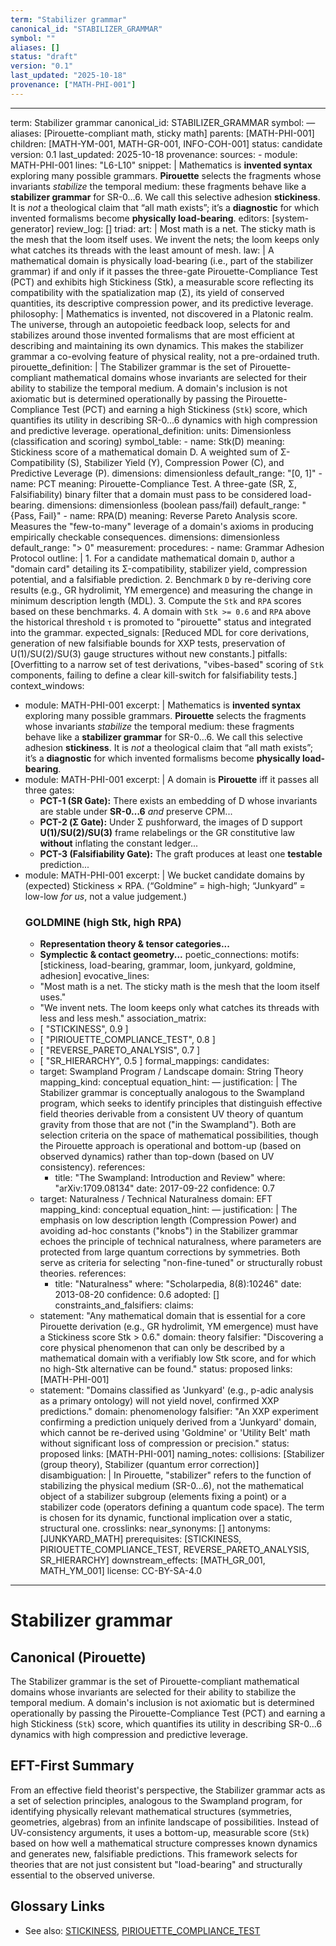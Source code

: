 ```yaml
---
term: "Stabilizer grammar"
canonical_id: "STABILIZER_GRAMMAR"
symbol: ""
aliases: []
status: "draft"
version: "0.1"
last_updated: "2025-10-18"
provenance: ["MATH-PHI-001"]
---
```


---
term: Stabilizer grammar
canonical_id: STABILIZER_GRAMMAR
symbol: —
aliases: [Pirouette-compliant math, sticky math]
parents: [MATH-PHI-001]
children: [MATH-YM-001, MATH-GR-001, INFO-COH-001]
status: candidate
version: 0.1
last_updated: 2025-10-18
provenance:
  sources:
    - module: MATH-PHI-001
      lines: "L6-L10"
      snippet: |
        Mathematics is **invented syntax** exploring many possible grammars.
        **Pirouette** selects the fragments whose invariants *stabilize* the temporal medium: these fragments behave like a **stabilizer grammar** for SR-0…6.
        We call this selective adhesion **stickiness**. It is *not* a theological claim that “all math exists”; it’s a **diagnostic** for which invented formalisms become **physically load-bearing**.
  editors: [system-generator]
  review_log: []
triad:
  art: |
    Most math is a net. The sticky math is the mesh that the loom itself uses. We invent the nets; the loom keeps only what catches its threads with the least amount of mesh.
  law: |
    A mathematical domain is physically load-bearing (i.e., part of the stabilizer grammar) if and only if it passes the three-gate Pirouette-Compliance Test (PCT) and exhibits high Stickiness (Stk), a measurable score reflecting its compatibility with the spatialization map (Σ), its yield of conserved quantities, its descriptive compression power, and its predictive leverage.
  philosophy: |
    Mathematics is invented, not discovered in a Platonic realm. The universe, through an autopoietic feedback loop, selects for and stabilizes around those invented formalisms that are most efficient at describing and maintaining its own dynamics. This makes the stabilizer grammar a co-evolving feature of physical reality, not a pre-ordained truth.
pirouette_definition: |
  The Stabilizer grammar is the set of Pirouette-compliant mathematical domains whose invariants are selected for their ability to stabilize the temporal medium. A domain's inclusion is not axiomatic but is determined operationally by passing the Pirouette-Compliance Test (PCT) and earning a high Stickiness (`Stk`) score, which quantifies its utility in describing SR-0...6 dynamics with high compression and predictive leverage.
operational_definition:
  units: Dimensionless (classification and scoring)
  symbol_table:
    - name: Stk(D)
      meaning: Stickiness score of a mathematical domain D. A weighted sum of Σ-Compatibility (S), Stabilizer Yield (Y), Compression Power (C), and Predictive Leverage (P).
      dimensions: dimensionless
      default_range: "[0, 1]"
    - name: PCT
      meaning: Pirouette-Compliance Test. A three-gate (SR, Σ, Falsifiability) binary filter that a domain must pass to be considered load-bearing.
      dimensions: dimensionless (boolean pass/fail)
      default_range: "{Pass, Fail}"
    - name: RPA(D)
      meaning: Reverse Pareto Analysis score. Measures the "few-to-many" leverage of a domain's axioms in producing empirically checkable consequences.
      dimensions: dimensionless
      default_range: "> 0"
  measurement:
    procedures:
      - name: Grammar Adhesion Protocol
        outline: |
          1. For a candidate mathematical domain `D`, author a "domain card" detailing its Σ-compatibility, stabilizer yield, compression potential, and a falsifiable prediction.
          2. Benchmark `D` by re-deriving core results (e.g., GR hydrolimit, YM emergence) and measuring the change in minimum description length (MDL).
          3. Compute the `Stk` and `RPA` scores based on these benchmarks.
          4. A domain with `Stk >= 0.6` and `RPA` above the historical threshold `τ` is promoted to "pirouette" status and integrated into the grammar.
        expected_signals: [Reduced MDL for core derivations, generation of new falsifiable bounds for XXP tests, preservation of U(1)/SU(2)/SU(3) gauge structures without new constants.]
        pitfalls: [Overfitting to a narrow set of test derivations, "vibes-based" scoring of `Stk` components, failing to define a clear kill-switch for falsifiability tests.]
context_windows:
  - module: MATH-PHI-001
    excerpt: |
      Mathematics is **invented syntax** exploring many possible grammars.
      **Pirouette** selects the fragments whose invariants *stabilize* the temporal medium: these fragments behave like a **stabilizer grammar** for SR-0…6.
      We call this selective adhesion **stickiness**. It is *not* a theological claim that “all math exists”; it’s a **diagnostic** for which invented formalisms become **physically load-bearing**.
  - module: MATH-PHI-001
    excerpt: |
      A domain is **Pirouette** iff it passes all three gates:
      - **PCT-1 (SR Gate):** There exists an embedding of D whose invariants are stable under **SR-0…6** *and* preserve CPM...
      - **PCT-2 (Σ Gate):** Under Σ pushforward, the images of D support **U(1)/SU(2)/SU(3)** frame relabelings or the GR constitutive law **without** inflating the constant ledger...
      - **PCT-3 (Falsifiability Gate):** The graft produces at least one **testable** prediction...
  - module: MATH-PHI-001
    excerpt: |
      We bucket candidate domains by (expected) Stickiness × RPA. (“Goldmine” = high-high; “Junkyard” = low-low *for us*, not a value judgement.)
      ### GOLDMINE (high Stk, high RPA)
      - **Representation theory & tensor categories...**
      - **Symplectic & contact geometry...**
poetic_connections:
  motifs: [stickiness, load-bearing, grammar, loom, junkyard, goldmine, adhesion]
  evocative_lines:
    - "Most math is a net. The sticky math is the mesh that the loom itself uses."
    - "We invent nets. The loom keeps only what catches its threads with less and less mesh."
  association_matrix:
    - [ "STICKINESS", 0.9 ]
    - [ "PIRIOUETTE_COMPLIANCE_TEST", 0.8 ]
    - [ "REVERSE_PARETO_ANALYSIS", 0.7 ]
    - [ "SR_HIERARCHY", 0.5 ]
formal_mappings:
  candidates:
    - target: Swampland Program / Landscape
      domain: String Theory
      mapping_kind: conceptual
      equation_hint: —
      justification: |
        The Stabilizer grammar is conceptually analogous to the Swampland program, which seeks to identify principles that distinguish effective field theories derivable from a consistent UV theory of quantum gravity from those that are not ("in the Swampland"). Both are selection criteria on the space of mathematical possibilities, though the Pirouette approach is operational and bottom-up (based on observed dynamics) rather than top-down (based on UV consistency).
      references:
        - title: "The Swampland: Introduction and Review"
          where: "arXiv:1709.08134"
          date: 2017-09-22
      confidence: 0.7
    - target: Naturalness / Technical Naturalness
      domain: EFT
      mapping_kind: conceptual
      equation_hint: —
      justification: |
        The emphasis on low description length (Compression Power) and avoiding ad-hoc constants ("knobs") in the Stabilizer grammar echoes the principle of technical naturalness, where parameters are protected from large quantum corrections by symmetries. Both serve as criteria for selecting "non-fine-tuned" or structurally robust theories.
      references:
        - title: "Naturalness"
          where: "Scholarpedia, 8(8):10246"
          date: 2013-08-20
      confidence: 0.6
  adopted: []
constraints_and_falsifiers:
  claims:
    - statement: "Any mathematical domain that is essential for a core Pirouette derivation (e.g., GR hydrolimit, YM emergence) must have a Stickiness score Stk > 0.6."
      domain: theory
      falsifier: "Discovering a core physical phenomenon that can only be described by a mathematical domain with a verifiably low Stk score, and for which no high-Stk alternative can be found."
      status: proposed
      links: [MATH-PHI-001]
    - statement: "Domains classified as 'Junkyard' (e.g., p-adic analysis as a primary ontology) will not yield novel, confirmed XXP predictions."
      domain: phenomenology
      falsifier: "An XXP experiment confirming a prediction uniquely derived from a 'Junkyard' domain, which cannot be re-derived using 'Goldmine' or 'Utility Belt' math without significant loss of compression or precision."
      status: proposed
      links: [MATH-PHI-001]
naming_notes:
  collisions: [Stabilizer (group theory), Stabilizer (quantum error correction)]
  disambiguation: |
    In Pirouette, "stabilizer" refers to the function of stabilizing the physical medium (SR-0...6), not the mathematical object of a stabilizer subgroup (elements fixing a point) or a stabilizer code (operators defining a quantum code space). The term is chosen for its dynamic, functional implication over a static, structural one.
crosslinks:
  near_synonyms: []
  antonyms: [JUNKYARD_MATH]
  prerequisites: [STICKINESS, PIRIOUETTE_COMPLIANCE_TEST, REVERSE_PARETO_ANALYSIS, SR_HIERARCHY]
  downstream_effects: [MATH_GR_001, MATH_YM_001]
license: CC-BY-SA-4.0
---

# Stabilizer grammar

## Canonical (Pirouette)
The Stabilizer grammar is the set of Pirouette-compliant mathematical domains whose invariants are selected for their ability to stabilize the temporal medium. A domain's inclusion is not axiomatic but is determined operationally by passing the Pirouette-Compliance Test (PCT) and earning a high Stickiness (`Stk`) score, which quantifies its utility in describing SR-0...6 dynamics with high compression and predictive leverage.

## EFT-First Summary
From an effective field theorist's perspective, the Stabilizer grammar acts as a set of selection principles, analogous to the Swampland program, for identifying physically relevant mathematical structures (symmetries, geometries, algebras) from an infinite landscape of possibilities. Instead of UV-consistency arguments, it uses a bottom-up, measurable score (`Stk`) based on how well a mathematical structure compresses known dynamics and generates new, falsifiable predictions. This framework selects for theories that are not just consistent but "load-bearing" and structurally essential to the observed universe.

## Glossary Links
- See also: [STICKINESS](./STICKINESS.md), [PIRIOUETTE_COMPLIANCE_TEST](./PIRIOUETTE_COMPLIANCE_TEST.md)